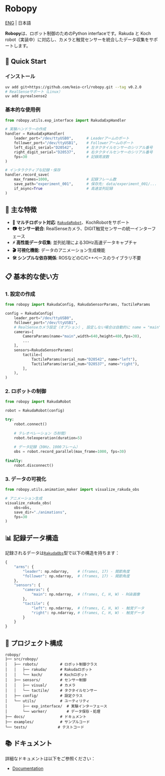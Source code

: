 # Robopy

[ENG](README_EN.md) | 日本語

**Robopy**は、ロボット制御のためのPython interfaceです。Rakuda と Koch robot（実装中）に対応し、カメラと触覚センサーを統合したデータ収集をサポートします。

## 🚀 Quick Start

### インストール

```bash
uv add git+https://github.com/keio-crl/robopy.git --tag v0.2.0
# RealSenseサポート（Linux）
uv add pyrealsense2
```

### 基本的な使用例

```python
from robopy.utils.exp_interface import RakudaExpHandler

# 実験ハンドラーの作成
handler = RakudaExpHandler(
    leader_port="/dev/ttyUSB0",      # Leaderアームのポート
    follower_port="/dev/ttyUSB1",    # Followerアームのポート
    left_digit_serial="D20542",      # 左タクタイルセンサーのシリアル番号
    right_digit_serial="D20537",     # 右タクタイルセンサーのシリアル番号
    fps=30                           # 記録周波数
)

# インタラクティブな記録・保存
handler.record_save(
    max_frames=1000,                 # 記録フレーム数
    save_path="experiment_001",      # 保存先: data/experiment_001/...
    if_async=True                    # 高速並列記録
)
```

## 🤖 主な特徴

- **🔄 マルチロボット対応**: [`RakudaRobot`](src/robopy/robots/rakuda/rakuda_robot.py)、KochRobotをサポート
- **📷 センサー統合**: RealSenseカメラ、DIGIT触覚センサーの統一インターフェース
- **⚡ 高性能データ収集**: 並列処理による30Hz高速データキャプチャ
- **🎬 可視化機能**: データのアニメーション生成機能
- **🛠 シンプルな依存関係**: ROSなどのC/C++ベースのライブラリ不要

## 📋 基本的な使い方

### 1. 設定の作成

```python
from robopy import RakudaConfig, RakudaSensorParams, TactileParams

config = RakudaConfig(
    leader_port="/dev/ttyUSB0",
    follower_port="/dev/ttyUSB1",
    # RealSenseカメラ設定（オプション）, 設定しない場合は自動的に name = "main"として1つのカメラが使用されます
    cameras=[
        CameraParams(name="main",width=640,height=480,fps=30),
        ...
    ],
    sensors=RakudaSensorParams(
        tactile=[
            TactileParams(serial_num="D20542", name="left"),
            TactileParams(serial_num="D20537", name="right"),
        ],
    ),
)
```

### 2. ロボットの制御

```python
from robopy import RakudaRobot

robot = RakudaRobot(config)

try:
    robot.connect()
    
    # テレオペレーション（5秒間）
    robot.teleoperation(duration=5)
    
    # データ記録（30Hz、1000フレーム）
    obs = robot.record_parallel(max_frame=1000, fps=30)
    
finally:
    robot.disconnect()
```

### 3. データの可視化

```python
from robopy.utils.animation_maker import visualize_rakuda_obs

# アニメーション生成
visualize_rakuda_obs(
    obs=obs,
    save_dir="./animations",
    fps=30
)
```

## 📊 記録データ構造

記録されるデータは[`RakudaObs`](src/robopy/config/robot_config/rakuda_config.py)型で以下の構造を持ちます：

```python
{
    "arms": {
        "leader": np.ndarray,    # (frames, 17) - 関節角度
        "follower": np.ndarray,  # (frames, 17) - 関節角度
    },
    "sensors": {
        "cameras": {
            "main": np.ndarray,  # (frames, C, H, W) - RGB画像
        },
        "tactile": {
            "left": np.ndarray,  # (frames, C, H, W) - 触覚データ
            "right": np.ndarray, # (frames, C, H, W) - 触覚データ
        }
    }
}
```

## 📁 プロジェクト構成

```
robopy/
├── src/robopy/
│   ├── robots/          # ロボット制御クラス
│   │   ├── rakuda/      # Rakudaロボット
│   │   └── koch/        # Kochロボット
│   ├── sensors/         # センサー制御
│   │   ├── visual/      # カメラ
│   │   └── tactile/     # タクタイルセンサー
│   ├── config/          # 設定クラス
│   └── utils/           # ユーティリティ
│       ├── exp_interface/  # 実験インターフェース
│       └── worker/         # データ保存・処理
├── docs/                # ドキュメント
├── examples/            # サンプルコード
└── tests/              # テストコード
```

## 📚 ドキュメント

詳細なドキュメントは以下をご参照ください：

- [Documentation](https://keio-crl.github.io/robopy/)